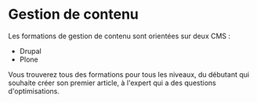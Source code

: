 # Gestion de contenu
Les formations de gestion de contenu sont orientées sur deux CMS :

* Drupal
* Plone

Vous trouverez tous des formations pour tous les niveaux, du débutant qui souhaite créer son premier article, à l'expert qui a des questions d'optimisations.
